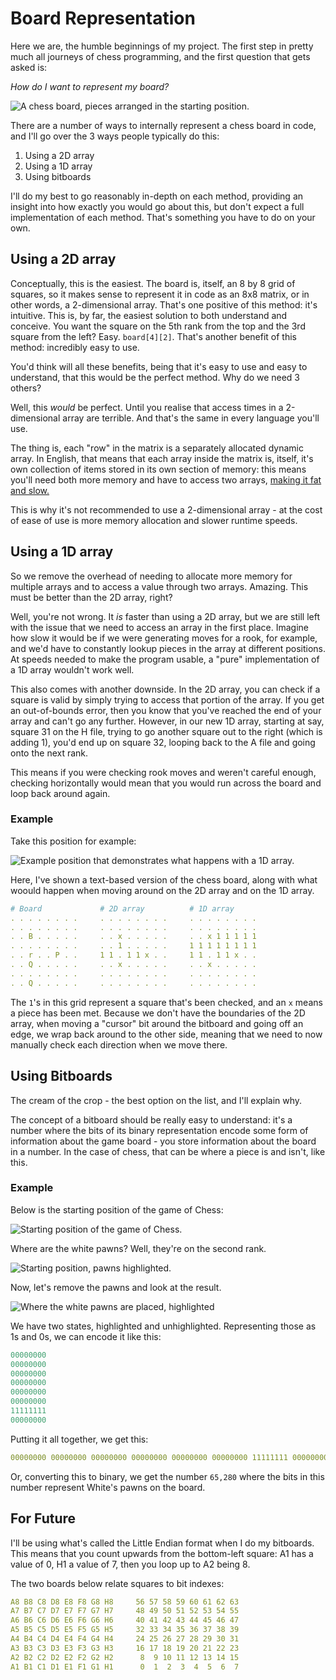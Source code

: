# Board Representation

Here we are, the humble beginnings of my project. The first step in pretty much all journeys of chess programming, and the first question that gets asked is:

_How do I want to represent my board?_

![A chess board, pieces arranged in the starting position.](./Assets/1/Starting%20board.png)

There are a number of ways to internally represent a chess board in code, and I'll go over the 3 ways people typically do this:
1. Using a 2D array
2. Using a 1D array
3. Using bitboards

I'll do my best to go reasonably in-depth on each method, providing an insight into how exactly you would go about this, but don't expect a full implementation of each method. That's something you have to do on your own.

## Using a 2D array

Conceptually, this is the easiest. The board is, itself, an 8 by 8 grid of squares, so it makes sense to represent it in code as an 8x8 matrix, or in other words, a 2-dimensional array. That's one positive of this method: it's intuitive. This is, by far, the easiest solution to both understand and conceive. You want the square on the 5th rank from the top and the 3rd square from the left? Easy. `board[4][2]`. That's another benefit of this method: incredibly easy to use.

You'd think will all these benefits, being that it's easy to use and easy to understand, that this would be the perfect method. Why do we need 3 others?

Well, this _would_ be perfect. Until you realise that access times in a 2-dimensional array are terrible. And that's the same in every language you'll use.

The thing is, each "row" in the matrix is a separately allocated dynamic array. In English, that means that each array inside the matrix is, itself, it's own collection of items stored in its own section of memory: this means you'll need both more memory and have to access two arrays, [making it fat and slow.](https://medium.com/@patdhlk/c-2d-array-a-different-better-solution-6d371363ebf8)

This is why it's not recommended to use a 2-dimensional array - at the cost of ease of use is more memory allocation and slower runtime speeds.

## Using a 1D array

So we remove the overhead of needing to allocate more memory for multiple arrays and to access a value through two arrays. Amazing. This must be better than the 2D array, right?

Well, you're not wrong. It _is_ faster than using a 2D array, but we are still left with the issue that we need to access an array in the first place. Imagine how slow it would be if we were generating moves for a rook, for example, and we'd have to constantly lookup pieces in the array at different positions. At speeds needed to make the program usable, a "pure" implementation of a 1D array wouldn't work well.

This also comes with another downside. In the 2D array, you can check if a square is valid by simply trying to access that portion of the array. If you get an out-of-bounds error, then you know that you've reached the end of your array and can't go any further. However, in our new 1D array, starting at say, square 31 on the H file, trying to go another square out to the right (which is adding 1), you'd end up on square 32, looping back to the A file and going onto the next rank.

This means if you were checking rook moves and weren't careful enough, checking horizontally would mean that you would run across the board and loop back around again.

### Example
Take this position for example:

![Example position that demonstrates what happens with a 1D array.](./Assets/1/Issues%20with%201D%20array.png)

Here, I've shown a text-based version of the chess board, along with what woould happen when moving around on the 2D array and on the 1D array.
```yml
# Board				# 2D array			# 1D array
. . . . . . . .     . . . . . . . .     . . . . . . . .
. . . . . . . .     . . . . . . . .     . . . . . . . .
. . B . . . . .     . . x . . . . .     . . x 1 1 1 1 1
. . . . . . . .     . . 1 . . . . .     1 1 1 1 1 1 1 1
. . r . . P . .     1 1 . 1 1 x . .     1 1 . 1 1 x . .
. . Q . . . . .     . . x . . . . .     . . x . . . . .
. . . . . . . .     . . . . . . . .     . . . . . . . .
. . Q . . . . .     . . . . . . . .     . . . . . . . .
```

The `1`'s in this grid represent a square that's been checked, and an `x` means a piece has been met. Because we don't have the boundaries of the 2D array, when moving a "cursor" bit around the bitboard and going off an edge, we wrap back around to the other side, meaning that we need to now manually check each direction when we move there.

## Using Bitboards

The cream of the crop - the best option on the list, and I'll explain why.

The concept of a bitboard should be really easy to understand: it's a number where the bits of its binary representation encode some form of information about the game board - you store information about the board in a number. In the case of chess, that can be where a piece is and isn't, like this.

### Example

Below is the starting position of the game of Chess:

![Starting position of the game of Chess.](Assets/1/Starting%20board.png)

Where are the white pawns? Well, they're on the second rank.

![Starting position, pawns highlighted.](Assets/1/Pawns%20highlighted.png)

Now, let's remove the pawns and look at the result.

![Where the white pawns are placed, highlighted](Assets/1/Blank%20board,%20pawns%20highlighted.png)

We have two states, highlighted and unhighlighted. Representing those as 1s and 0s, we can encode it like this:
```yml
00000000
00000000
00000000
00000000
00000000
00000000
11111111
00000000
```

Putting it all together, we get this:
```yml
00000000 00000000 00000000 00000000 00000000 00000000 11111111 00000000
```

Or, converting this to binary, we get the number `65,280` where the bits in this number represent White's pawns on the board.

## For Future

I'll be using what's called the Little Endian format when I do my bitboards. This means that you count upwards from the bottom-left square: A1 has a value of 0, H1 a value of 7, then you loop up to A2 being 8.

The two boards below relate squares to bit indexes:
```yml
A8 B8 C8 D8 E8 F8 G8 H8     56 57 58 59 60 61 62 63
A7 B7 C7 D7 E7 F7 G7 H7     48 49 50 51 52 53 54 55
A6 B6 C6 D6 E6 F6 G6 H6     40 41 42 43 44 45 46 47
A5 B5 C5 D5 E5 F5 G5 H5     32 33 34 35 36 37 38 39
A4 B4 C4 D4 E4 F4 G4 H4     24 25 26 27 28 29 30 31
A3 B3 C3 D3 E3 F3 G3 H3     16 17 18 19 20 21 22 23
A2 B2 C2 D2 E2 F2 G2 H2      8  9 10 11 12 13 14 15
A1 B1 C1 D1 E1 F1 G1 H1      0  1  2  3  4  5  6  7
```